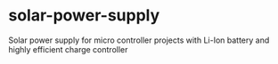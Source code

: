 # solar-power-supply
Solar power supply for micro controller projects with Li-Ion battery and highly efficient charge controller
